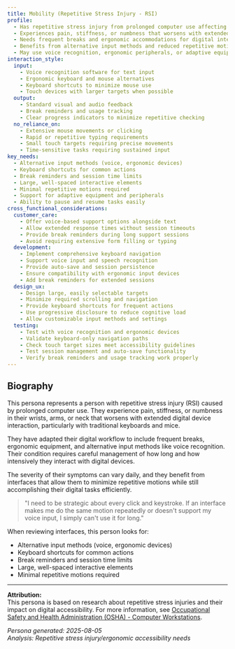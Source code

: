```yaml
---
title: Mobility (Repetitive Stress Injury - RSI)
profile:
  - Has repetitive stress injury from prolonged computer use affecting wrists, arms, or neck
  - Experiences pain, stiffness, or numbness that worsens with extended digital device use
  - Needs frequent breaks and ergonomic accommodations for digital interactions
  - Benefits from alternative input methods and reduced repetitive motions
  - May use voice recognition, ergonomic peripherals, or adaptive equipment
interaction_style:
  input:
    - Voice recognition software for text input
    - Ergonomic keyboard and mouse alternatives
    - Keyboard shortcuts to minimize mouse use
    - Touch devices with larger targets when possible
  output:
    - Standard visual and audio feedback
    - Break reminders and usage tracking
    - Clear progress indicators to minimize repetitive checking
  no_reliance_on:
    - Extensive mouse movements or clicking
    - Rapid or repetitive typing requirements
    - Small touch targets requiring precise movements
    - Time-sensitive tasks requiring sustained input
key_needs:
  - Alternative input methods (voice, ergonomic devices)
  - Keyboard shortcuts for common actions
  - Break reminders and session time limits
  - Large, well-spaced interactive elements
  - Minimal repetitive motions required
  - Support for adaptive equipment and peripherals
  - Ability to pause and resume tasks easily
cross_functional_considerations:
  customer_care:
    - Offer voice-based support options alongside text
    - Allow extended response times without session timeouts
    - Provide break reminders during long support sessions
    - Avoid requiring extensive form filling or typing
  development:
    - Implement comprehensive keyboard navigation
    - Support voice input and speech recognition
    - Provide auto-save and session persistence
    - Ensure compatibility with ergonomic input devices
    - Add break reminders for extended sessions
  design_ux:
    - Design large, easily selectable targets
    - Minimize required scrolling and navigation
    - Provide keyboard shortcuts for frequent actions
    - Use progressive disclosure to reduce cognitive load
    - Allow customizable input methods and settings
  testing:
    - Test with voice recognition and ergonomic devices
    - Validate keyboard-only navigation paths
    - Check touch target sizes meet accessibility guidelines
    - Test session management and auto-save functionality
    - Verify break reminders and usage tracking work properly
---
```


## Biography

This persona represents a person with repetitive stress injury (RSI) caused by prolonged computer use. They experience pain, stiffness, or numbness in their wrists, arms, or neck that worsens with extended digital device interaction, particularly with traditional keyboards and mice.

They have adapted their digital workflow to include frequent breaks, ergonomic equipment, and alternative input methods like voice recognition. Their condition requires careful management of how long and how intensively they interact with digital devices.

The severity of their symptoms can vary daily, and they benefit from interfaces that allow them to minimize repetitive motions while still accomplishing their digital tasks efficiently.

> "I need to be strategic about every click and keystroke. If an interface makes me do the same motion repeatedly or doesn't support my voice input, I simply can't use it for long."

When reviewing interfaces, this person looks for:
- Alternative input methods (voice, ergonomic devices)
- Keyboard shortcuts for common actions
- Break reminders and session time limits
- Large, well-spaced interactive elements
- Minimal repetitive motions required

---

**Attribution:**  
This persona is based on research about repetitive stress injuries and their impact on digital accessibility. For more information, see [Occupational Safety and Health Administration (OSHA) - Computer Workstations](https://www.osha.gov/etools/computer-workstations).

*Persona generated: 2025-08-05*  
*Analysis: Repetitive stress injury/ergonomic accessibility needs*
